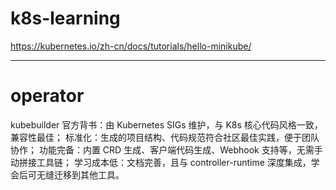 # k8s-learning
https://kubernetes.io/zh-cn/docs/tutorials/hello-minikube/

---
# operator
kubebuilder 
官方背书：由 Kubernetes SIGs 维护，与 K8s 核心代码风格一致，兼容性最佳；
标准化：生成的项目结构、代码规范符合社区最佳实践，便于团队协作；
功能完备：内置 CRD 生成、客户端代码生成、Webhook 支持等，无需手动拼接工具链；
学习成本低：文档完善，且与 controller-runtime 深度集成，学会后可无缝迁移到其他工具。